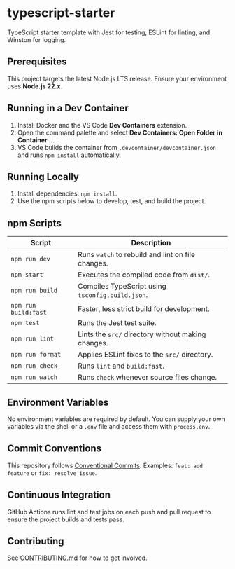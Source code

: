 # typescript-starter

TypeScript starter template with Jest for testing, ESLint for linting, and Winston for logging.

## Prerequisites

This project targets the latest Node.js LTS release. Ensure your environment uses **Node.js 22.x**.

## Running in a Dev Container

1. Install Docker and the VS Code **Dev Containers** extension.
2. Open the command palette and select **Dev Containers: Open Folder in Container...**.
3. VS Code builds the container from `.devcontainer/devcontainer.json` and runs `npm install` automatically.

## Running Locally

1. Install dependencies: `npm install`.
2. Use the npm scripts below to develop, test, and build the project.

## npm Scripts

| Script | Description |
| --- | --- |
| `npm run dev` | Runs `watch` to rebuild and lint on file changes. |
| `npm start` | Executes the compiled code from `dist/`. |
| `npm run build` | Compiles TypeScript using `tsconfig.build.json`. |
| `npm run build:fast` | Faster, less strict build for development. |
| `npm test` | Runs the Jest test suite. |
| `npm run lint` | Lints the `src/` directory without making changes. |
| `npm run format` | Applies ESLint fixes to the `src/` directory. |
| `npm run check` | Runs `lint` and `build:fast`. |
| `npm run watch` | Runs `check` whenever source files change. |

## Environment Variables

No environment variables are required by default. You can supply your own variables via the shell or a `.env` file and access them with `process.env`.

## Commit Conventions

This repository follows [Conventional Commits](https://www.conventionalcommits.org/). Examples: `feat: add feature` or `fix: resolve issue`.

## Continuous Integration

GitHub Actions runs lint and test jobs on each push and pull request to ensure the project builds and tests pass.

## Contributing

See [CONTRIBUTING.md](CONTRIBUTING.md) for how to get involved.

